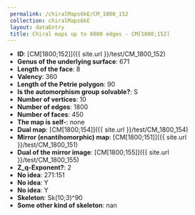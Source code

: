 ```yaml
--- 
 permalink: /chiralMaps6kE/CM_1800_152 
 collection: chiralMaps6kE
 layout: dataEntry
 title: Chiral maps up to 6000 edges - CM[1800;152]
---
```


- **ID**: [CM[1800;152]]({{ site.url }}/test/CM_1800_152)
- **Genus of the underlying surface**: 671
- **Length of the face**: 8
- **Valency**: 360
- **Length of the Petrie polygon**: 90
- **Is the automorphism group solvable?**: S
- **Number of vertices**: 10
- **Number of edges**: 1800
- **Number of faces**: 450
- **The map is self-**: none
- **Dual map**: [CM[1800;154]]({{ site.url }}/test/CM_1800_154)
- **Mirror (enantihomorphic) map**: [CM[1800;151]]({{ site.url }}/test/CM_1800_151)
- **Dual of the mirror image**: [CM[1800;155]]({{ site.url }}/test/CM_1800_155)
- **Z_q-Exponent?**: 2
- **No idea**:  271:151
- **No idea**: Y
- **No idea**: Y
- **Skeleton**: Sk(10;3)^90
- **Some other kind of skeleton**: nan
